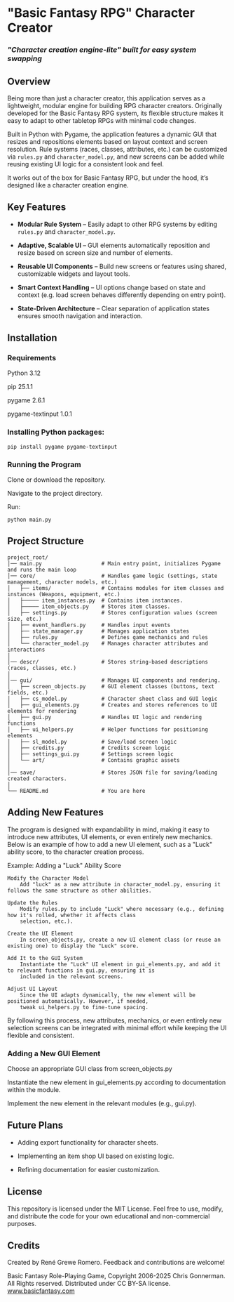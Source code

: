 # "Basic Fantasy RPG" Character Creator 
### *"Character creation engine-lite" built for easy system swapping*

## Overview

Being more than just a character creator, this application serves as a lightweight, modular engine for building RPG
character creators.
Originally developed for the Basic Fantasy RPG system, its flexible structure makes it easy to adapt to other tabletop
RPGs with minimal code changes.

Built in Python with Pygame, the application features a dynamic GUI that resizes and repositions elements based on
layout context and screen resolution. Rule systems (races, classes, attributes, etc.) can be customized via `rules.py`
and `character_model.py`, and new screens can be added while reusing existing UI logic for a consistent look and feel.

It works out of the box for Basic Fantasy RPG, but under the hood, it’s designed like a character creation engine.

## Key Features

* **Modular Rule System** – Easily adapt to other RPG systems by editing `rules.py` and `character_model.py`.

* **Adaptive, Scalable UI** – GUI elements automatically reposition and resize based on screen size and number of
elements.

* **Reusable UI Components** – Build new screens or features using shared, customizable widgets and layout tools.

* **Smart Context Handling** – UI options change based on state and context (e.g. load screen behaves differently
depending on entry point).
* **State-Driven Architecture** – Clear separation of application states ensures smooth navigation and interaction.

## Installation

### Requirements

Python 3.12

pip 25.1.1

pygame 2.6.1

pygame-textinput 1.0.1

### Installing Python packages:

`pip install pygame pygame-textinput`

### Running the Program

Clone or download the repository.

Navigate to the project directory.

Run:

`python main.py`

## Project Structure
```
project_root/
│── main.py                   # Main entry point, initializes Pygame and runs the main loop
│── core/                     # Handles game logic (settings, state management, character models, etc.)
│   ├── items/                # Contains modules for item classes and instances (Weapons, equipment, etc.)
│   ├───── item_instances.py  # Contains item instances.
│   ├───── item_objects.py    # Stores item classes.
│   ├── settings.py           # Stores configuration values (screen size, etc.)
│   ├── event_handlers.py     # Handles input events
│   ├── state_manager.py      # Manages application states
│   ├── rules.py              # Defines game mechanics and rules
│   └── character_model.py    # Manages character attributes and interactions
│
│── descr/                    # Stores string-based descriptions (races, classes, etc.)
│
│── gui/                      # Manages UI components and rendering.
│   ├── screen_objects.py     # GUI element classes (buttons, text fields, etc.)
│   ├── cs_model.py           # Character sheet class and GUI logic
│   ├── gui_elements.py       # Creates and stores references to UI elements for rendering
│   ├── gui.py                # Handles UI logic and rendering functions
│   ├── ui_helpers.py         # Helper functions for positioning elements
│   ├── sl_model.py           # Save/load screen logic
│   ├── credits.py            # Credits screen logic
│   ├── settings_gui.py       # Settings screen logic
│   └── art/                  # Contains graphic assets
│
│── save/                     # Stores JSON file for saving/loading created characters.
│
└── README.md                 # You are here
```
## Adding New Features

The program is designed with expandability in mind, making it easy to introduce new attributes, UI elements, or even
entirely new mechanics. Below is an example of how to add a new UI element, such as a "Luck" ability score, to the
character creation process.

Example: Adding a "Luck" Ability Score

    Modify the Character Model
        Add "luck" as a new attribute in character_model.py, ensuring it follows the same structure as other abilities.

    Update the Rules
        Modify rules.py to include "Luck" where necessary (e.g., defining how it's rolled, whether it affects class
        selection, etc.).

    Create the UI Element
        In screen_objects.py, create a new UI element class (or reuse an existing one) to display the "Luck" score.

    Add It to the GUI System
        Instantiate the "Luck" UI element in gui_elements.py, and add it to relevant functions in gui.py, ensuring it is
        included in the relevant screens.

    Adjust UI Layout
        Since the UI adapts dynamically, the new element will be positioned automatically. However, if needed,
        tweak ui_helpers.py to fine-tune spacing.

By following this process, new attributes, mechanics, or even entirely new selection screens can be integrated with
minimal effort while keeping the UI flexible and consistent.

### Adding a New GUI Element

Choose an appropriate GUI class from screen_objects.py

Instantiate the new element in gui_elements.py according to documentation within the module.

Implement the new element in the relevant modules (e.g., gui.py).

## Future Plans

* Adding export functionality for character sheets.

* Implementing an item shop UI based on existing logic.

* Refining documentation for easier customization.

## License

This repository is licensed under the MIT License. Feel free to use, modify, and distribute the code for your own
educational and non-commercial purposes.

## Credits

Created by René Grewe Romero. Feedback and contributions are welcome!

Basic Fantasy Role-Playing Game, Copyright 2006-2025 Chris Gonnerman. All Rights reserved.
Distributed under CC BY-SA license. www.basicfantasy.com